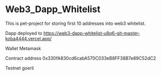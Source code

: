 # Web3_Dapp_Whitelist
This is pet-project for storing first 10 addresses into web3 whitelist.

Dapp deployed to https://web3-dapp-whitelist-u8q6-git-master-koba4444.vercel.app/

Wallet Metamask

Contract address 0x330fA830cd6cabA570C033eB8FF38B7e89C52dC2

Testnet goerli
